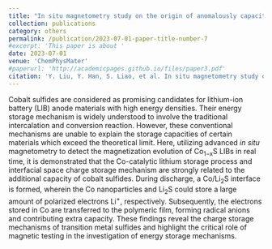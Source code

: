 ```yaml
---
title: "In situ magnetometry study on the origin of anomalously capacity in transition metal sulfides"
collection: publications
category: others
permalink: /publication/2023-07-01-paper-title-number-7
#excerpt: 'This paper is about ' 
date: 2023-07-01
venue: 'ChemPhysMater'
#paperurl: 'http://academicpages.github.io/files/paper3.pdf'
citation: 'Y. Liu, Y. Han, S. Liao, et al. In situ magnetometry study on the origin of anomalously capacity in transition metal sulfides, ChemPhysMater, 2023, 2, 246-252.'
---
```


Cobalt sulfides are considered as promising candidates for lithium-ion battery (LIB) anode materials with high energy densities. Their energy storage mechanism is widely understood to involve the traditional intercalation and conversion reaction. However, these conventional mechanisms are unable to explain the storage capacities of certain materials which exceed the theoretical limit.
Here, utilizing advanced <i>in situ</i> magnetometry to detect the magnetization evolution of Co<sub>1−x</sub>S LIBs in real time, it is demonstrated that the Co-catalytic lithium storage process and interfacial space charge storage mechanism are strongly related to the additional capacity of cobalt sulfides.
During discharge, a Co/Li<sub>2</sub>S interface is formed, wherein the Co nanoparticles and Li<sub>2</sub>S could store a large amount of polarized electrons Li<sup>+</sup>, respectively. Subsequently, the electrons stored in Co are transferred to the polymeric film, forming radical anions and contributing extra capacity.
These findings reveal the charge storage mechanisms of transition metal sulfides and highlight the critical role of magnetic testing in the investigation of energy storage mechanisms.

